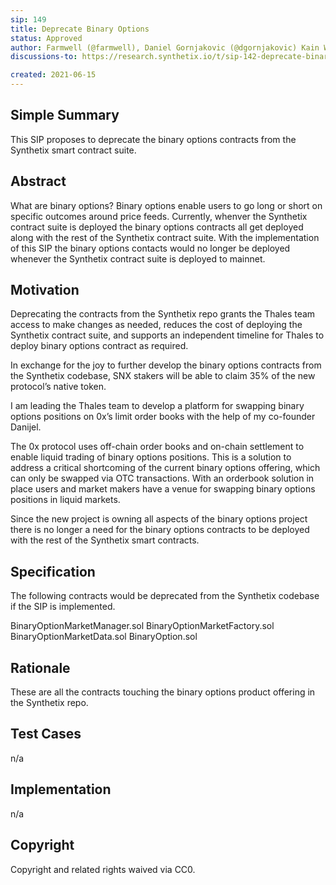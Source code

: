 ```yaml
---
sip: 149
title: Deprecate Binary Options
status: Approved
author: Farmwell (@farmwell), Daniel Gornjakovic (@dgornjakovic) Kain Warwick (@kaiynne)
discussions-to: https://research.synthetix.io/t/sip-142-deprecate-binary-options-contracts/411

created: 2021-06-15
---
```


## Simple Summary

This SIP proposes to deprecate the binary options contracts from the Synthetix smart contract suite.

## Abstract

What are binary options? Binary options enable users to go long or short on specific outcomes around price feeds. Currently, whenver the Synthetix contract suite is deployed the binary options contracts all get deployed along with the rest of the Synthetix contract suite. With the implementation of this SIP the binary options contacts would no longer be deployed whenever the Synthetix contract suite is deployed to mainnet.

## Motivation

Deprecating the contracts from the Synthetix repo grants the Thales team access to make changes as needed, reduces the cost of deploying the Synthetix contract suite, and supports an independent timeline for Thales to deploy binary options contract as required.

In exchange for the joy to further develop the binary options contracts from the Synthetix codebase, SNX stakers will be able to claim 35% of the new protocol’s native token.

I am leading the Thales team to develop a platform for swapping binary options positions on 0x’s limit order books with the help of my co-founder Danijel.

The 0x protocol uses off-chain order books and on-chain settlement to enable liquid trading of binary options positions. This is a solution to address a critical shortcoming of the current binary options offering, which can only be swapped via OTC transactions. With an orderbook solution in place users and market makers have a venue for swapping binary options positions in liquid markets.

Since the new project is owning all aspects of the binary options project there is no longer a need for the binary options contracts to be deployed with the rest of the Synthetix smart contracts.

## Specification

The following contracts would be deprecated from the Synthetix codebase if the SIP is implemented.

BinaryOptionMarketManager.sol
BinaryOptionMarketFactory.sol
BinaryOptionMarketData.sol
BinaryOption.sol

## Rationale

These are all the contracts touching the binary options product offering in the Synthetix repo.

## Test Cases

n/a

## Implementation

n/a

## Copyright

Copyright and related rights waived via CC0.

